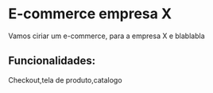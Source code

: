 # E-commerce empresa X

Vamos ciriar um e-commerce, para a empresa X e blablabla

## Funcionalidades:

Checkout,tela de produto,catalogo